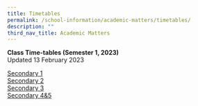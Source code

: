 ```yaml
---
title: Timetables
permalink: /school-information/academic-matters/timetables/
description: ""
third_nav_title: Academic Matters
---
```

**Class Time-tables (Semester 1, 2023)** <br>
Updated 13 February 2023

[Secondary 1](/files/KRSS%20Timetable%20Semester%201%202023_Class%20Timetable_Sec%201_updated_8%20Feb.pdf) <br>
[Secondary 2](/files/KRSS%20Timetable%20Semester%201%202023_Class%20Timetable_Sec%202_updated_8%20Feb.pdf)<br>
[Secondary 3](/files/KRSS%20Timetable%20Semester%201%202023_Class%20Timetable_Sec%203_updated_8%20Feb.pdf) <br>
[Secondary 4&5](/files/KRSS%20Timetable%20Semester%201%202023_Class%20Timetable_Sec%204&5_Updated%208%20Feb.pdf)